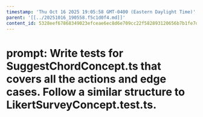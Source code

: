 ```yaml
---
timestamp: 'Thu Oct 16 2025 19:05:58 GMT-0400 (Eastern Daylight Time)'
parent: '[[../20251016_190558.f5c1d0f4.md]]'
content_id: 5328eef67868349023efceae6ec8d6e709cc22f582893120656b7b1fe7db4ab9
---
```


# prompt: Write tests for SuggestChordConcept.ts that covers all the actions and edge cases. Follow a similar structure to LikertSurveyConcept.test.ts.
